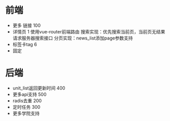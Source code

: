 # 前端
- 更多 链接 100
- 详情页 1
    使用vue-router前端路由
    搜索实现：优先搜索当前页，当前页无结果请求服务器搜索接口
    分页实现：news_list添加page参数支持
- 标签卡tag 6
- 固定

# 后端
- unit_list返回更新时间 400
- 更多api支持 500
- radis去重 200
- 定时任务 300
- 更多学院支持 